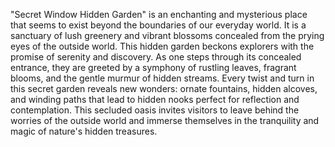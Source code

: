 "Secret Window Hidden Garden" is an enchanting and mysterious place that seems to exist beyond the boundaries of our everyday world. It is a sanctuary of lush greenery and vibrant blossoms concealed from the prying eyes of the outside world. This hidden garden beckons explorers with the promise of serenity and discovery. As one steps through its concealed entrance, they are greeted by a symphony of rustling leaves, fragrant blooms, and the gentle murmur of hidden streams. Every twist and turn in this secret garden reveals new wonders: ornate fountains, hidden alcoves, and winding paths that lead to hidden nooks perfect for reflection and contemplation. This secluded oasis invites visitors to leave behind the worries of the outside world and immerse themselves in the tranquility and magic of nature's hidden treasures.

